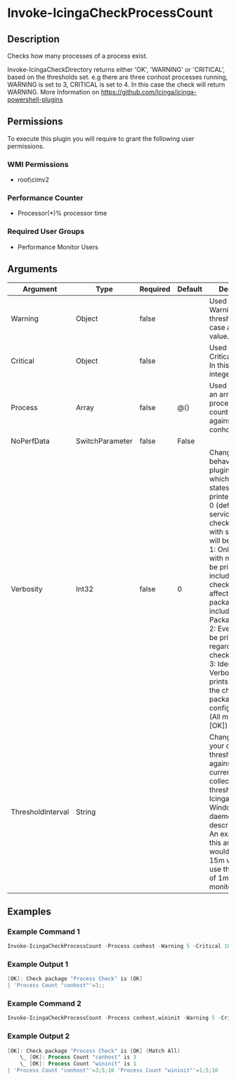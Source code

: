 # Invoke-IcingaCheckProcessCount

## Description

Checks how many processes of a process exist.

Invoke-IcingaCheckDirectory returns either 'OK', 'WARNING' or 'CRITICAL', based on the thresholds set.
e.g there are three conhost processes running, WARNING is set to 3, CRITICAL is set to 4. In this case the check will return WARNING.
More Information on https://github.com/Icinga/icinga-powershell-plugins

## Permissions

To execute this plugin you will require to grant the following user permissions.

### WMI Permissions

* root\cimv2

### Performance Counter

* Processor(*)\% processor time

### Required User Groups

* Performance Monitor Users

## Arguments

| Argument | Type | Required | Default | Description |
| ---      | ---  | ---      | ---     | ---         |
| Warning | Object | false |  | Used to specify a Warning threshold. In this case an integer value. |
| Critical | Object | false |  | Used to specify a Critical threshold. In this case an integer value. |
| Process | Array | false | @() | Used to specify an array of processes to count and match against. e.g. conhost,wininit |
| NoPerfData | SwitchParameter | false | False |  |
| Verbosity | Int32 | false | 0 | Changes the behavior of the plugin output which check states are printed:<br /> 0 (default): Only service checks/packages with state not OK will be printed<br /> 1: Only services with not OK will be printed including OK checks of affected check packages including Package config<br /> 2: Everything will be printed regardless of the check state<br /> 3: Identical to Verbose 2, but prints in addition the check package configuration e.g (All must be [OK]) |
| ThresholdInterval | String |  |  | Change the value your defined threshold checks against from the current value to a collected time threshold of the Icinga for Windows daemon, as described [here](https://icinga.com/docs/icinga-for-windows/latest/doc/service/10-Register-Service-Checks/). An example for this argument would be 1m or 15m which will use the average of 1m or 15m for monitoring. |

## Examples

### Example Command 1

```powershell
Invoke-IcingaCheckProcessCount -Process conhost -Warning 5 -Critical 10
```

### Example Output 1

```powershell
[OK]: Check package "Process Check" is [OK]
| 'Process Count "conhost"'=3;;    
```

### Example Command 2

```powershell
Invoke-IcingaCheckProcessCount -Process conhost,wininit -Warning 5 -Critical 10 -Verbosity 3
```

### Example Output 2

```powershell
[OK]: Check package "Process Check" is [OK] (Match All)
    \_ [OK]: Process Count "conhost" is 3
    \_ [OK]: Process Count "wininit" is 1
| 'Process Count "conhost"'=3;5;10 'Process Count "wininit"'=1;5;10    
```


